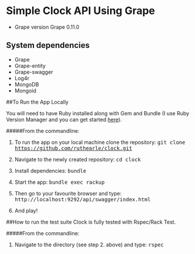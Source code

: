 Simple Clock API Using Grape
===============


* Grape version
Grape 0.11.0

## System dependencies
  - Grape
  - Grape-entity
  - Grape-swagger
  - Log4r
  - MongoDB
  - Mongoid


##To Run the App Locally

You will need to have Ruby installed along with Gem and Bundle (I use Ruby Version Manager and you can get started [here](http://rvm.io/)).

#####From the commandline:

1. To run the app on your local machine clone the repository: <tt>git clone https://github.com/ruthearle/clock.git</tt>

2. Navigate to the newly created repository: <tt>cd clock</tt>

3. Install dependencies: <tt> bundle </tt>

4. Start the app: <tt>bundle exec rackup</tt>

5. Then go to your favourite browser and type: <tt>http://localhost:9292/api/swagger/index.html</tt>

6. And play!

##How to run the test suite
Clock is fully tested with Rspec/Rack Test.

#####From the commandline:

1. Navigate to the directory (see step 2. above) and type: <tt>rspec</tt>

